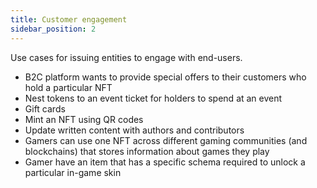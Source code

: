 ```yaml
---
title: Customer engagement
sidebar_position: 2
---
```


Use cases for issuing entities to engage with end-users.

- B2C platform wants to provide special offers to their customers who hold a particular NFT
- Nest tokens to an event ticket for holders to spend at an event
- Gift cards
- Mint an NFT using QR codes
- Update written content with authors and contributors
- Gamers can use one NFT across different gaming communities (and blockchains) that stores information about games they play
- Gamer have an item that has a specific schema required to unlock a particular in-game skin
